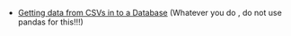 - [Getting data from CSVs in to a Database](../1_getting_and_keeping_data/csv-to-db/README.md) (Whatever you do , do not use pandas for this!!!)
